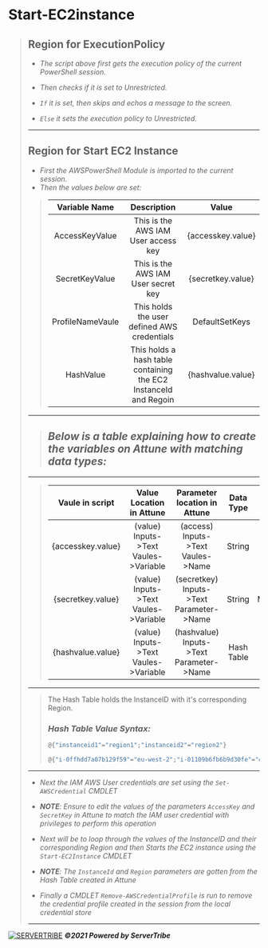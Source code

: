 # **Start-EC2instance**

> ## **Region for ExecutionPolicy**
>
> - *The script above first gets the execution policy of the current PowerShell session.*
>
> - *Then checks if it is set to Unrestricted.*
>
> - *`If` it is set, then skips and echos a message to the screen.*
>
> - *`Else` it sets the execution policy to Unrestricted.*
>
> ---
>
> ## **Region for Start EC2 Instance**
>
> - *First the AWSPowerShell Module is imported to the current session.*
> - *Then the values below are set:*
>
> > | Variable Name | Description | Value |
> > | :----: | :----: | :---: |
> > | AccessKeyValue | This is the AWS IAM User access key | {accesskey.value} |
> > | SecretKeyValue | This is the AWS IAM User secret key | {secretkey.value} |
> > | ProfileNameVaule | This holds the user defined AWS credentials | DefaultSetKeys |
> > | HashValue | This holds a hash table containing the EC2 InstanceId and Regoin | {hashvalue.value} |
> >
> ---
> >
> > ## *Below is a table explaining how to create the variables on Attune with matching data types:*
> >
> ---
> > | Vaule in script | Value Location in Attune | Parameter location in Attune| Data Type | Example |
> > | :----: | :---: | :---: | :---: | :---: |
> > | {accesskey.value} | (value) Inputs->Text Vaules->Variable | (access) Inputs->Text Vaules->Name | String | HKOPUHIVJOQQN3YNLCIL |
> > | {secretkey.value} | (value) Inputs->Text Vaules->Variable | (secretkey) Inputs->Text Parameter->Name | String | MJYj7oBcNMTe+R+TTIWdQqXLYcttQ8IOwh1O9zH5 |
> > | {hashvalue.value} | (value) Inputs->Text Vaules->Variable | (hashvalue) Inputs->Text Parameter->Name | Hash Table | @{"i-0ffhdd7a07b129f59"="eu-west-2";"i-01109b6fb6b9d30fe"="eu-west-1"} |
> ---
> > The Hash Table holds the InstanceID with it's corresponding Region.
> >
> > ### *Hash Table Value Syntax:*
> >
> > ```powershell
> > @{"instanceid1"="region1";"instanceid2"="region2"}
> > ```
> >
> > ```powershell
> > @{"i-0ffhdd7a07b129f59"="eu-west-2";"i-01109b6fb6b9d30fe"="eu-west-1"}
> > ```
> >
> ---
>
> - *Next the IAM AWS User credentials are set using the `Set-AWSCredential` CMDLET*
>
> - *__NOTE__: Ensure to edit the values of the parameters `AccessKey` and `SecretKey` in Attune to match the IAM user credential with privileges to perform this operation*
> - *Next will be to loop through the values of the InstanceID and their corresponding Region and then Starts the EC2 instance using the `Start-EC2Instance` CMDLET*
> - *__NOTE__: The `InstanceId` and `Region` parameters are gotten from the Hash Table created in Attune*
> - *Finally a CMDLET `Remove-AWSCredentialProfile` is run to remove the credential profile created in the session from the local credential store*
>
> ---

[![SERVERTRIBE](https://www.servertribe.com/wp-content/themes/mars/assets/images/attune_logo.svg)](https://www.servertribe.com/)
***&copy;2021 Powered by ServerTribe***
